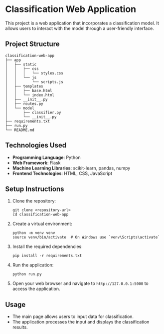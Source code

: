 # Classification Web Application

This project is a web application that incorporates a classification model. It allows users to interact with the model through a user-friendly interface.

## Project Structure

```
classification-web-app
├── app
│   ├── static
│   │   ├── css
│   │   │   └── styles.css
│   │   └── js
│   │       └── scripts.js
│   ├── templates
│   │   ├── base.html
│   │   └── index.html
│   ├── __init__.py
│   ├── routes.py
│   └── model
│       ├── classifier.py
│       └── __init__.py
├── requirements.txt
├── run.py
└── README.md
```

## Technologies Used

- **Programming Language**: Python
- **Web Framework**: Flask
- **Machine Learning Libraries**: scikit-learn, pandas, numpy
- **Frontend Technologies**: HTML, CSS, JavaScript

## Setup Instructions

1. Clone the repository:
   ```
   git clone <repository-url>
   cd classification-web-app
   ```

2. Create a virtual environment:
   ```
   python -m venv venv
   source venv/bin/activate  # On Windows use `venv\Scripts\activate`
   ```

3. Install the required dependencies:
   ```
   pip install -r requirements.txt
   ```

4. Run the application:
   ```
   python run.py
   ```

5. Open your web browser and navigate to `http://127.0.0.1:5000` to access the application.

## Usage

- The main page allows users to input data for classification.
- The application processes the input and displays the classification results.
